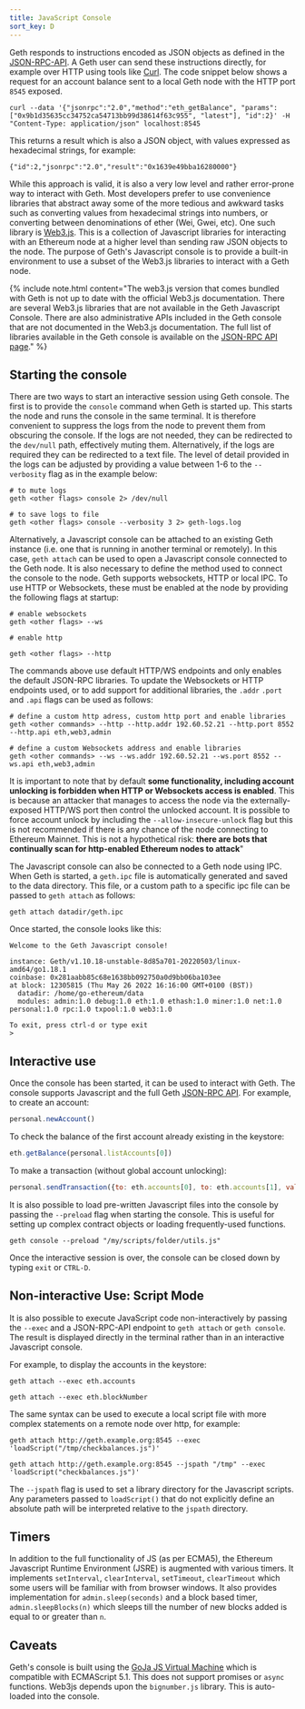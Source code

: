 ```yaml
---
title: JavaScript Console
sort_key: D
---
```


Geth responds to instructions encoded as JSON objects as defined in the [JSON-RPC-API](/docs/rpc/server). A Geth user can send these instructions directly, for example over HTTP using tools like [Curl](https://github.com/curl/curl). The code snippet below shows a request for an account balance sent to a local Geth node with the HTTP port `8545` exposed. 

```
curl --data '{"jsonrpc":"2.0","method":"eth_getBalance", "params": ["0x9b1d35635cc34752ca54713bb99d38614f63c955", "latest"], "id":2}' -H "Content-Type: application/json" localhost:8545
```

This returns a result which is also a JSON object, with values expressed as hexadecimal strings, for example:

```terminal
{"id":2,"jsonrpc":"2.0","result":"0x1639e49bba16280000"}
```

While this approach is valid, it is also a very low level and rather error-prone way to interact with Geth. Most developers prefer to use convenience libraries that abstract away some of the more tedious and awkward tasks such as converting values from hexadecimal strings into numbers, or converting between denominations of ether (Wei, Gwei, etc). One such library is [Web3.js](https://web3js.readthedocs.io/en/v1.7.3/). This is a collection of Javascript libraries for interacting with an Ethereum node at a higher level than sending raw JSON objects to the node. The purpose of Geth's Javascript console is to provide a built-in environment to use a subset of the Web3.js libraries to interact with a Geth node.

{% include note.html content="The web3.js version that comes bundled with Geth is not up to date with the official Web3.js documentation. There are several Web3.js libraries that are not available in the Geth Javascript Console. There are also administrative APIs included in the Geth console that are not documented in the Web3.js documentation. The full list of libraries available in the Geth console is available on the [JSON-RPC API page](/docs/rpc/server)." %}


## Starting the console

There are two ways to start an interactive session using Geth console. The first is to provide the `console` command when Geth is started up. This starts the node and runs the console in the same terminal. It is therefore convenient to suppress the logs from the node to prevent them from obscuring the console. If the logs are not needed, they can be redirected to the `dev/null` path, effectively muting them. Alternatively, if the logs are required they can be redirected to a text file. The level of detail provided in the logs can be adjusted by providing a value between 1-6 to the `--verbosity` flag as in the example below:

```shell
# to mute logs
geth <other flags> console 2> /dev/null

# to save logs to file
geth <other flags> console --verbosity 3 2> geth-logs.log
```

Alternatively, a Javascript console can be attached to an existing Geth instance (i.e. one that is running in another terminal or remotely). In this case, `geth attach` can be used to open a Javascript console connected to the Geth node. It is also necessary to define the method used to connect the console to the node. Geth supports websockets, HTTP or local IPC. To use HTTP or Websockets, these must be enabled at the node by providing the following flags at startup:

```shell
# enable websockets
geth <other flags> --ws

# enable http

geth <other flags> --http
```

The commands above use default HTTP/WS endpoints and only enables the default JSON-RPC libraries. To update the Websockets or HTTP endpoints used, or to add support for additional libraries, the `.addr` `.port` and `.api` flags can be used as follows:

```shell
# define a custom http adress, custom http port and enable libraries
geth <other commands> --http --http.addr 192.60.52.21 --http.port 8552 --http.api eth,web3,admin

# define a custom Websockets address and enable libraries
geth <other commands> --ws --ws.addr 192.60.52.21 --ws.port 8552 --ws.api eth,web3,admin
```

It is important to note that by default **some functionality, including account unlocking is forbidden when HTTP or Websockets access is enabled**. This is because an attacker that manages to access the node via the externally-exposed HTTP/WS port then control the unlocked account. It is possible to force account unlock by including the `--allow-insecure-unlock` flag but this is not recommended if there is any chance of the node connecting to Ethereum Mainnet. This is not a hypothetical risk: **there are bots that continually scan for http-enabled Ethereum nodes to attack**"

The Javascript console can also be connected to a Geth node using IPC. When Geth is started, a `geth.ipc` file is automatically generated and saved to the data directory. This file, or a custom path to a specific ipc file can be passed to `geth attach` as follows:

```shell
geth attach datadir/geth.ipc
```

Once started, the console looks like this:

```terminal
Welcome to the Geth Javascript console!

instance: Geth/v1.10.18-unstable-8d85a701-20220503/linux-amd64/go1.18.1
coinbase: 0x281aabb85c68e1638bb092750a0d9bb06ba103ee
at block: 12305815 (Thu May 26 2022 16:16:00 GMT+0100 (BST))
  datadir: /home/go-ethereum/data
  modules: admin:1.0 debug:1.0 eth:1.0 ethash:1.0 miner:1.0 net:1.0 personal:1.0 rpc:1.0 txpool:1.0 web3:1.0

To exit, press ctrl-d or type exit
>
```


## Interactive use

Once the console has been started, it can be used to interact with Geth. The console supports Javascript and the full Geth [JSON-RPC API](/docs/rpc/server). For example, to create an account:

```js
personal.newAccount()
```

To check the balance of the first account already existing in the keystore:

```js
eth.getBalance(personal.listAccounts[0])
```


To make a transaction (without global account unlocking):

```js
personal.sendTransaction({to: eth.accounts[0], to: eth.accounts[1], value: web3.toWei(0.5, "ether")})
```

It is also possible to load pre-written Javascript files into the console by passing the `--preload` flag
when starting the console. This is useful for setting up complex contract objects or loading frequently-used
functions.


```shell
geth console --preload "/my/scripts/folder/utils.js"
```

Once the interactive session is over, the console can be closed down by typing `exit` or `CTRL-D`.

## Non-interactive Use: Script Mode

It is also possible to execute JavaScript code non-interactively by passing the `--exec` and a JSON-RPC-API endpoint 
to `geth attach` or `geth console`. The result is displayed directly in the terminal rather than in an interactive Javascript console.

For example, to display the accounts in the keystore:

```shell
geth attach --exec eth.accounts
```


```shell
geth attach --exec eth.blockNumber
```

The same syntax can be used to execute a local script file with more complex statements on a remote node over http, for example:

```shell
geth attach http://geth.example.org:8545 --exec 'loadScript("/tmp/checkbalances.js")'

geth attach http://geth.example.org:8545 --jspath "/tmp" --exec 'loadScript("checkbalances.js")'
```

The `--jspath` flag is used to set a library directory for the Javascript scripts. Any parameters passed to `loadScript()`
that do not explicitly define an absolute path will be interpreted relative to the `jspath` directory.


## Timers

In addition to the full functionality of JS (as per ECMA5), the Ethereum Javascript Runtime Environment (JSRE) is augmented with various timers. It implements `setInterval`, `clearInterval`, `setTimeout`, `clearTimeout` which some users will be familiar with from browser windows. It also provides implementation for `admin.sleep(seconds)` and a block based timer, `admin.sleepBlocks(n)` which sleeps till the number of new blocks added is equal to or greater than `n`.


## Caveats

Geth's console is built using the [GoJa JS Virtual Machine](https://github.com/dop251/goja) which is compatible with ECMAScript 5.1. This does not support promises or `async` functions. Web3js depends upon the `bignumber.js` library. This is auto-loaded into the console.
